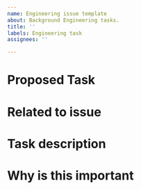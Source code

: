 ```yaml
---
name: Engineering issue template
about: Background Engineering tasks.
title: ''
labels: Engineering task
assignees: ''

---
```


# Proposed Task

# Related to issue

# Task description

# Why is this important
